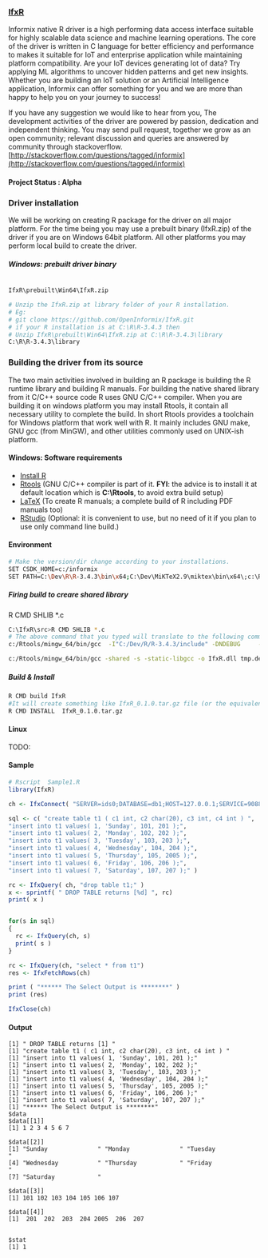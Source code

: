 ### [IfxR](https://openinformix.github.io/IfxR/)
Informix native R driver is a high performing data access interface suitable for highly scalable data science and machine learning operations. The core of the driver is written in C language for better efficiency and performance to makes it suitable for IoT and enterprise application while maintaining platform compatibility.  Are your IoT devices generating lot of data? Try applying ML algorithms to uncover hidden patterns and get new insights. Whether you are building an IoT solution or an Artificial Intelligence application, Informix can offer something for you and we are more than happy to help you on your journey to success!  
  
If you have any suggestion we would like to hear from you, The development activities of the driver are powered by passion, dedication and independent thinking. You may send pull request, together we grow as an open community; relevant discussion and queries are answered by community through stackoverflow. [http://stackoverflow.com/questions/tagged/informix](http://stackoverflow.com/questions/tagged/informix)  


#### Project Status : **Alpha**


### Driver installation
We will be working on creating R package for the driver on all major platform. For the time being you may use a prebuilt binary (IfxR.zip) of the driver if you are on Windows 64bit platform. All other platforms you may perform local build to create the driver. 


##### Windows: prebuilt driver binary
```bash

IfxR\prebuilt\Win64\IfxR.zip

# Unzip the IfxR.zip at library folder of your R installation.
# Eg:
# git clone https://github.com/OpenInformix/IfxR.git
# if your R installation is at C:\R\R-3.4.3 then
# Unzip IfxR\prebuilt\Win64\IfxR.zip at C:\R\R-3.4.3\library
C:\R\R-3.4.3\library
```



### Building the driver from its source

The two main activities involved in building an R package is building the R runtime library and building R manuals.  For building the native shared library from it C/C++ source code R uses GNU C/C++ compiler.  When you are building it on windows platform you may install Rtools, it contain all necessary utility to complete the build. In short Rtools provides a toolchain for Windows platform that work well with R. It mainly includes GNU make, GNU gcc (from MinGW), and other utilities commonly used on UNIX-ish platform.

#### Windows: Software requirements
* [Install R](https://cran.r-project.org/)
* [Rtools](https://cran.rstudio.com/bin/windows/Rtools/) (GNU C/C++ compiler is part of it. **FYI**: the advice is to install it at default location which is **C:\Rtools**, to avoid extra build setup)
* [LaTeX](https://miktex.org/download) (To create R manuals; a complete build of R including PDF manuals too)
* [RStudio](https://www.rstudio.com/) (Optional: it is convenient to use, but no need of it if you plan to use only command line build.)


#### Environment
```bash
# Make the version/dir change according to your installations. 
SET CSDK_HOME=c:/informix
SET PATH=C:\Dev\R\R-3.4.3\bin\x64;C:\Dev\MiKTeX2.9\miktex\bin\x64\;c:\Rtools\bin;c:\Rtools\mingw_64\bin;%PATH%
```


##### Firing build to creare shared library
R CMD SHLIB *.c
```bash
C:\IfxR\src>R CMD SHLIB *.c
# The above command that you typed will translate to the following commands.
c:/Rtools/mingw_64/bin/gcc  -I"C:/Dev/R/R-3.4.3/include" -DNDEBUG     -I"d:/Compiler/gcc-4.9.3/local330/include"     -O2 -Wall  -std=gnu99 -mtune=core2 -c IfxR.c -o IfxR.o

c:/Rtools/mingw_64/bin/gcc -shared -s -static-libgcc -o IfxR.dll tmp.def IfxR.o -Ld:/Compiler/gcc-4.9.3/local330/lib/x64 -Ld:/Compiler/gcc-4.9.3/local330/lib -LC:/Dev/R/R-3.4.1/bin/x64 -lR
```

##### Build & Install
```bash
R CMD build IfxR
#It will create something like IfxR_0.1.0.tar.gz file (or the equivalent for your package).
R CMD INSTALL  IfxR_0.1.0.tar.gz
```



#### Linux
TODO: 


#### Sample
```R
# Rscript  Sample1.R 
library(IfxR)

ch <- IfxConnect( "SERVER=ids0;DATABASE=db1;HOST=127.0.0.1;SERVICE=9088;UID=informix;PWD=Blue4You;" )

sql <- c( "create table t1 ( c1 int, c2 char(20), c3 int, c4 int ) ", 
"insert into t1 values( 1, 'Sunday', 101, 201 );", 
"insert into t1 values( 2, 'Monday', 102, 202 );", 
"insert into t1 values( 3, 'Tuesday', 103, 203 );", 
"insert into t1 values( 4, 'Wednesday', 104, 204 );", 
"insert into t1 values( 5, 'Thursday', 105, 2005 );", 
"insert into t1 values( 6, 'Friday', 106, 206 );", 
"insert into t1 values( 7, 'Saturday', 107, 207 );" )

rc <- IfxQuery( ch, "drop table t1;" )
x <- sprintf( " DROP TABLE returns [%d] ", rc)  
print( x )


for(s in sql)
{
  rc <- IfxQuery(ch, s) 
  print( s )
}

rc <- IfxQuery(ch, "select * from t1") 
res <- IfxFetchRows(ch)

print ( "****** The Select Output is ********" )
print (res)

IfxClose(ch)

```

#### Output
```
[1] " DROP TABLE returns [1] "
[1] "create table t1 ( c1 int, c2 char(20), c3 int, c4 int ) "
[1] "insert into t1 values( 1, 'Sunday', 101, 201 );"
[1] "insert into t1 values( 2, 'Monday', 102, 202 );"
[1] "insert into t1 values( 3, 'Tuesday', 103, 203 );"
[1] "insert into t1 values( 4, 'Wednesday', 104, 204 );"
[1] "insert into t1 values( 5, 'Thursday', 105, 2005 );"
[1] "insert into t1 values( 6, 'Friday', 106, 206 );"
[1] "insert into t1 values( 7, 'Saturday', 107, 207 );"
[1] "****** The Select Output is ********"
$data
$data[[1]]
[1] 1 2 3 4 5 6 7

$data[[2]]
[1] "Sunday              " "Monday              " "Tuesday             "
[4] "Wednesday           " "Thursday            " "Friday              "
[7] "Saturday            "

$data[[3]]
[1] 101 102 103 104 105 106 107

$data[[4]]
[1]  201  202  203  204 2005  206  207


$stat
[1] 1

```